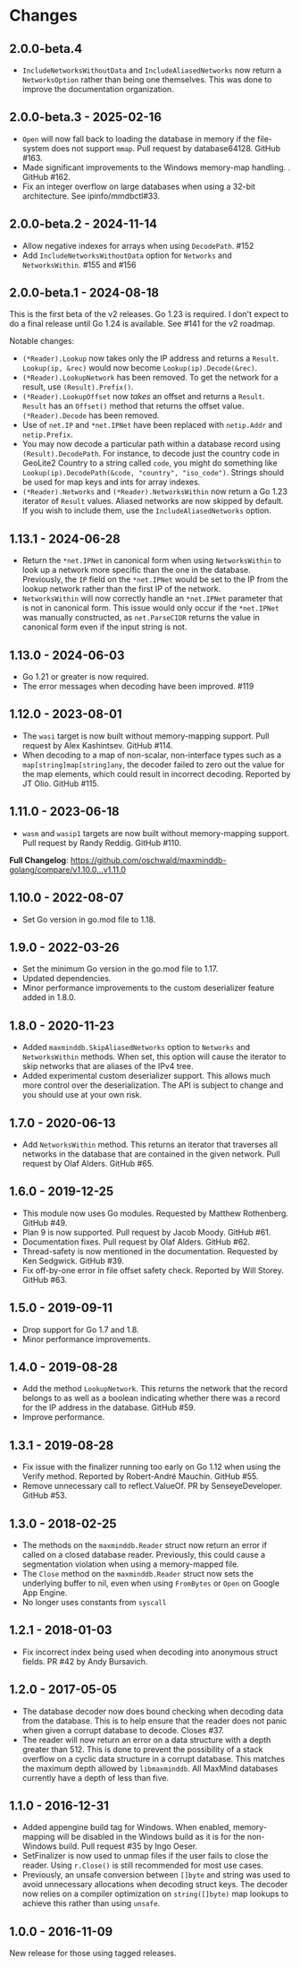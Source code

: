 # Changes

## 2.0.0-beta.4

- `IncludeNetworksWithoutData` and `IncludeAliasedNetworks` now return a
  `NetworksOption` rather than being one themselves. This was done to improve
  the documentation organization.

## 2.0.0-beta.3 - 2025-02-16

- `Open` will now fall back to loading the database in memory if the
  file-system does not support `mmap`. Pull request by database64128. GitHub
  #163.
- Made significant improvements to the Windows memory-map handling. . GitHub
  #162.
- Fix an integer overflow on large databases when using a 32-bit architecture.
  See ipinfo/mmdbctl#33.

## 2.0.0-beta.2 - 2024-11-14

- Allow negative indexes for arrays when using `DecodePath`. #152
- Add `IncludeNetworksWithoutData` option for `Networks` and `NetworksWithin`.
  #155 and #156

## 2.0.0-beta.1 - 2024-08-18

This is the first beta of the v2 releases. Go 1.23 is required. I don't expect
to do a final release until Go 1.24 is available. See #141 for the v2 roadmap.

Notable changes:

- `(*Reader).Lookup` now takes only the IP address and returns a `Result`.
  `Lookup(ip, &rec)` would now become `Lookup(ip).Decode(&rec)`.
- `(*Reader).LookupNetwork` has been removed. To get the network for a result,
  use `(Result).Prefix()`.
- `(*Reader).LookupOffset` now _takes_ an offset and returns a `Result`.
  `Result` has an `Offset()` method that returns the offset value.
  `(*Reader).Decode` has been removed.
- Use of `net.IP` and `*net.IPNet` have been replaced with `netip.Addr` and
  `netip.Prefix`.
- You may now decode a particular path within a database record using
  `(Result).DecodePath`. For instance, to decode just the country code in
  GeoLite2 Country to a string called `code`, you might do something like
  `Lookup(ip).DecodePath(&code, "country", "iso_code")`. Strings should be used
  for map keys and ints for array indexes.
- `(*Reader).Networks` and `(*Reader).NetworksWithin` now return a Go 1.23
  iterator of `Result` values. Aliased networks are now skipped by default. If
  you wish to include them, use the `IncludeAliasedNetworks` option.

## 1.13.1 - 2024-06-28

- Return the `*net.IPNet` in canonical form when using `NetworksWithin` to look
  up a network more specific than the one in the database. Previously, the `IP`
  field on the `*net.IPNet` would be set to the IP from the lookup network
  rather than the first IP of the network.
- `NetworksWithin` will now correctly handle an `*net.IPNet` parameter that is
  not in canonical form. This issue would only occur if the `*net.IPNet` was
  manually constructed, as `net.ParseCIDR` returns the value in canonical form
  even if the input string is not.

## 1.13.0 - 2024-06-03

- Go 1.21 or greater is now required.
- The error messages when decoding have been improved. #119

## 1.12.0 - 2023-08-01

- The `wasi` target is now built without memory-mapping support. Pull request
  by Alex Kashintsev. GitHub #114.
- When decoding to a map of non-scalar, non-interface types such as a
  `map[string]map[string]any`, the decoder failed to zero out the value for the
  map elements, which could result in incorrect decoding. Reported by JT Olio.
  GitHub #115.

## 1.11.0 - 2023-06-18

- `wasm` and `wasip1` targets are now built without memory-mapping support.
  Pull request by Randy Reddig. GitHub #110.

**Full Changelog**:
https://github.com/oschwald/maxminddb-golang/compare/v1.10.0...v1.11.0

## 1.10.0 - 2022-08-07

- Set Go version in go.mod file to 1.18.

## 1.9.0 - 2022-03-26

- Set the minimum Go version in the go.mod file to 1.17.
- Updated dependencies.
- Minor performance improvements to the custom deserializer feature added in
  1.8.0.

## 1.8.0 - 2020-11-23

- Added `maxminddb.SkipAliasedNetworks` option to `Networks` and
  `NetworksWithin` methods. When set, this option will cause the iterator to
  skip networks that are aliases of the IPv4 tree.
- Added experimental custom deserializer support. This allows much more control
  over the deserialization. The API is subject to change and you should use at
  your own risk.

## 1.7.0 - 2020-06-13

- Add `NetworksWithin` method. This returns an iterator that traverses all
  networks in the database that are contained in the given network. Pull
  request by Olaf Alders. GitHub #65.

## 1.6.0 - 2019-12-25

- This module now uses Go modules. Requested by Matthew Rothenberg. GitHub #49.
- Plan 9 is now supported. Pull request by Jacob Moody. GitHub #61.
- Documentation fixes. Pull request by Olaf Alders. GitHub #62.
- Thread-safety is now mentioned in the documentation. Requested by Ken
  Sedgwick. GitHub #39.
- Fix off-by-one error in file offset safety check. Reported by Will Storey.
  GitHub #63.

## 1.5.0 - 2019-09-11

- Drop support for Go 1.7 and 1.8.
- Minor performance improvements.

## 1.4.0 - 2019-08-28

- Add the method `LookupNetwork`. This returns the network that the record
  belongs to as well as a boolean indicating whether there was a record for the
  IP address in the database. GitHub #59.
- Improve performance.

## 1.3.1 - 2019-08-28

- Fix issue with the finalizer running too early on Go 1.12 when using the
  Verify method. Reported by Robert-André Mauchin. GitHub #55.
- Remove unnecessary call to reflect.ValueOf. PR by SenseyeDeveloper. GitHub
  #53.

## 1.3.0 - 2018-02-25

- The methods on the `maxminddb.Reader` struct now return an error if called on
  a closed database reader. Previously, this could cause a segmentation
  violation when using a memory-mapped file.
- The `Close` method on the `maxminddb.Reader` struct now sets the underlying
  buffer to nil, even when using `FromBytes` or `Open` on Google App Engine.
- No longer uses constants from `syscall`

## 1.2.1 - 2018-01-03

- Fix incorrect index being used when decoding into anonymous struct fields. PR
  #42 by Andy Bursavich.

## 1.2.0 - 2017-05-05

- The database decoder now does bound checking when decoding data from the
  database. This is to help ensure that the reader does not panic when given a
  corrupt database to decode. Closes #37.
- The reader will now return an error on a data structure with a depth greater
  than 512. This is done to prevent the possibility of a stack overflow on a
  cyclic data structure in a corrupt database. This matches the maximum depth
  allowed by `libmaxminddb`. All MaxMind databases currently have a depth of
  less than five.

## 1.1.0 - 2016-12-31

- Added appengine build tag for Windows. When enabled, memory-mapping will be
  disabled in the Windows build as it is for the non-Windows build. Pull
  request #35 by Ingo Oeser.
- SetFinalizer is now used to unmap files if the user fails to close the
  reader. Using `r.Close()` is still recommended for most use cases.
- Previously, an unsafe conversion between `[]byte` and string was used to
  avoid unnecessary allocations when decoding struct keys. The decoder now
  relies on a compiler optimization on `string([]byte)` map lookups to achieve
  this rather than using `unsafe`.

## 1.0.0 - 2016-11-09

New release for those using tagged releases.
